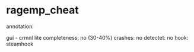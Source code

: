 # ragemp_cheat

annotation:

gui - crmnl lite
completeness: no (30-40%)
crashes: no
detectet: no
hook: steamhook
